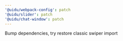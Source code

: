 ```yaml
---
'@uidu/webpack-config': patch
'@uidu/slider': patch
'@uidu/chat-window': patch
---
```


Bump dependencies, try restore classic swiper import
